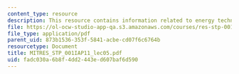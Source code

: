 ```yaml
---
content_type: resource
description: This resource contains information related to energy technology.
file: https://ol-ocw-studio-app-qa.s3.amazonaws.com/courses/res-stp-001-science-policy-bootcamp-january-iap-2011/fadc030a6b8f4dd2443ed607baf6d590_MITRES_STP_001IAP11_lec05.pdf
file_type: application/pdf
parent_uid: 873b1536-353f-5841-acbe-cd07f6c6764b
resourcetype: Document
title: MITRES_STP_001IAP11_lec05.pdf
uid: fadc030a-6b8f-4dd2-443e-d607baf6d590
---
```

